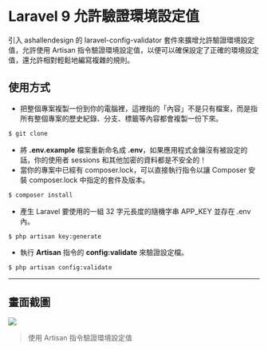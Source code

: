# Laravel 9 允許驗證環境設定值

引入 ashallendesign 的 laravel-config-validator 套件來擴增允許驗證環境設定值，允許使用 Artisan 指令驗證環境設定值，以便可以確保設定了正確的環境設定值，還允許相對輕鬆地編寫複雜​​的規則。

## 使用方式
- 把整個專案複製一份到你的電腦裡，這裡指的「內容」不是只有檔案，而是指所有整個專案的歷史紀錄、分支、標籤等內容都會複製一份下來。
```sh
$ git clone
```
- 將 __.env.example__ 檔案重新命名成 __.env__，如果應用程式金鑰沒有被設定的話，你的使用者 sessions 和其他加密的資料都是不安全的！
- 當你的專案中已經有 composer.lock，可以直接執行指令以讓 Composer 安裝 composer.lock 中指定的套件及版本。
```sh
$ composer install
```
- 產生 Laravel 要使用的一組 32 字元長度的隨機字串 APP_KEY 並存在 .env 內。
```sh
$ php artisan key:generate
```
- 執行 __Artisan__ 指令的 __config:validate__ 來驗證設定檔。
```sh
$ php artisan config:validate
```

----

## 畫面截圖
![](https://i.imgur.com/WtwKRFP.png)
> 使用 Artisan 指令驗證環境設定值